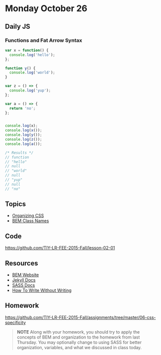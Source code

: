# Monday October 26


## Daily JS

### Functions and Fat Arrow Syntax

```js
var x = function() {
  console.log('hello');
};

function y() {
  console.log('world');
}

var z = () => {
  console.log('yup');
};

var a = () => {
  return 'no';
};


console.log(x);
console.log(x());
console.log(y());
console.log(z());
console.log(a());

/* Results */
// function
// "hello"
// null
// "world"
// null
// "yup"
// null
// "no"
```

## Topics

- [Organizing CSS](organizing.html)
- [BEM Class Names](bem.html)

## Code

https://github.com/TIY-LR-FEE-2015-Fall/lesson-02-01

## Resources

- [BEM Website](http://getbem.com/)
- [Jekyll Docs](https://jekyllrb.com/)
- [SASS Docs](http://sass-lang.com/guide)
- [How To Write Without Writing](http://blog.codinghorror.com/how-to-write-without-writing/)

## Homework

https://github.com/TIY-LR-FEE-2015-Fall/assignments/tree/master/06-css-specificity

> **NOTE** Along with your homework, you should try to apply the concepts of BEM and organization to the homework from last Thursday.
You may optionally change to using SASS for better organization, variables, and what we discussed in class today.
